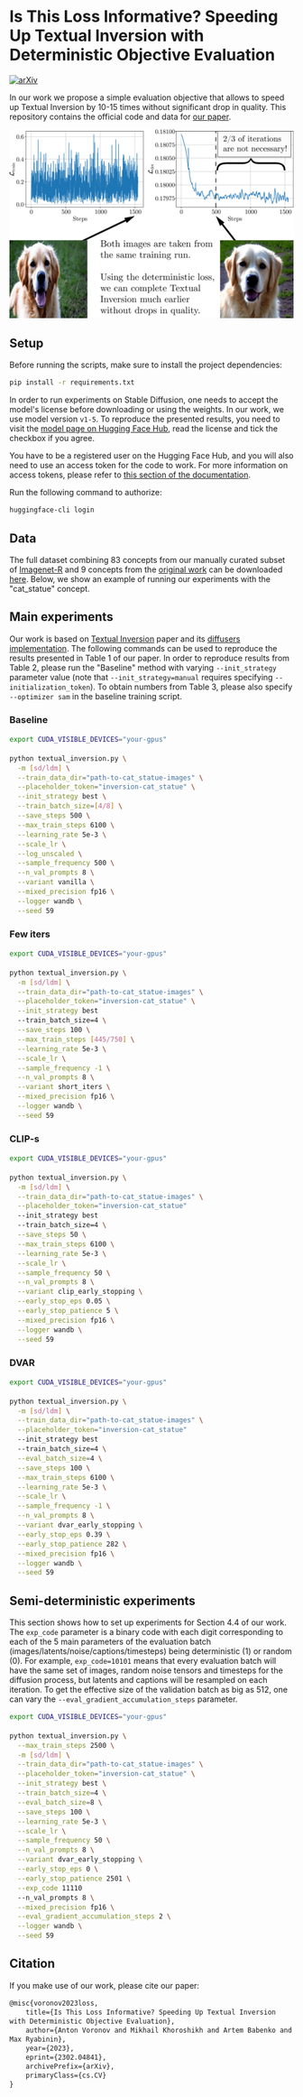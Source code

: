 # Is This Loss Informative? Speeding Up Textual Inversion with Deterministic Objective Evaluation

[![arXiv](https://img.shields.io/badge/arXiv-2302.04841-b31b1b.svg)](https://arxiv.org/abs/2302.04841)

In our work we propose a simple evaluation objective that allows to speed up Textual Inversion by 10-15 times without significant drop in quality. This repository contains the official code and data for [our paper](https://arxiv.org/abs/2302.04841). 

<p align="center">
<img src="img/teaser-1.png" alt="teaser" width="600"/>
</p>

## Setup

Before running the scripts, make sure to install the project dependencies:

```bash
pip install -r requirements.txt
```

In order to run experiments on Stable Diffusion, one needs to accept the model's license before downloading or using the weights. In our work, we use model version `v1-5`. To reproduce the presented results, you need to visit the [model page on Hugging Face Hub](https://huggingface.co/runwayml/stable-diffusion-v1-5), read the license and tick the checkbox if you agree. 

You have to be a registered user on the Hugging Face Hub, and you will also need to use an access token for the code to work. For more information on access tokens, please refer to [this section of the documentation](https://huggingface.co/docs/hub/security-tokens).

Run the following command to authorize:

```bash
huggingface-cli login
```

## Data
The full dataset combining 83 concepts from our manually curated subset of [Imagenet-R](https://github.com/hendrycks/imagenet-r) and 9 concepts from the [original work](https://github.com/rinongal/textual_inversion/#pretrained-models--data) can be downloaded [here](https://drive.google.com/drive/folders/1ZsU_PJkEOaeQreV7SjfDNAibFleUB6ib?usp=sharing). 
Below, we show an example of running our experiments with the "cat_statue" concept.

## Main experiments
Our work is based on [Textual Inversion](https://arxiv.org/abs/2208.01618) paper and its [diffusers implementation](https://github.com/huggingface/diffusers/tree/main/examples/textual_inversion).
The following commands can be used to reproduce the results presented in Table 1 of our paper. 
In order to reproduce results from Table 2, please run the "Baseline" method with varying `--init_strategy` parameter value (note that `--init_strategy=manual` requires specifying `--initialization_token`). 
To obtain numbers from Table 3, please also specify `--optimizer sam` in the baseline training script.
### Baseline

```bash
export CUDA_VISIBLE_DEVICES="your-gpus"

python textual_inversion.py \
  -m [sd/ldm] \
  --train_data_dir="path-to-cat_statue-images" \
  --placeholder_token="inversion-cat_statue" \
  --init_strategy best \
  --train_batch_size=[4/8] \
  --save_steps 500 \
  --max_train_steps 6100 \
  --learning_rate 5e-3 \
  --scale_lr \
  --log_unscaled \
  --sample_frequency 500 \
  --n_val_prompts 8 \
  --variant vanilla \
  --mixed_precision fp16 \
  --logger wandb \
  --seed 59
```

### Few iters

```bash
export CUDA_VISIBLE_DEVICES="your-gpus"

python textual_inversion.py \
  -m [sd/ldm] \
  --train_data_dir="path-to-cat_statue-images" \
  --placeholder_token="inversion-cat_statue" \
  --init_strategy best
  --train_batch_size=4 \
  --save_steps 100 \
  --max_train_steps [445/750] \
  --learning_rate 5e-3 \
  --scale_lr \
  --sample_frequency -1 \
  --n_val_prompts 8 \
  --variant short_iters \
  --mixed_precision fp16 \
  --logger wandb \
  --seed 59
```

### CLIP-s

```bash
export CUDA_VISIBLE_DEVICES="your-gpus"

python textual_inversion.py \
  -m [sd/ldm] \
  --train_data_dir="path-to-cat_statue-images" \
  --placeholder_token="inversion-cat_statue"
  --init_strategy best
  --train_batch_size=4 \
  --save_steps 50 \
  --max_train_steps 6100 \
  --learning_rate 5e-3 \
  --scale_lr \
  --sample_frequency 50 \
  --n_val_prompts 8 \
  --variant clip_early_stopping \
  --early_stop_eps 0.05 \
  --early_stop_patience 5 \
  --mixed_precision fp16 \
  --logger wandb \
  --seed 59
```

### DVAR
```bash
export CUDA_VISIBLE_DEVICES="your-gpus"

python textual_inversion.py \
  -m [sd/ldm] \
  --train_data_dir="path-to-cat_statue-images" \
  --placeholder_token="inversion-cat_statue"
  --init_strategy best
  --train_batch_size=4 \
  --eval_batch_size=4 \
  --save_steps 100 \
  --max_train_steps 6100 \
  --learning_rate 5e-3 \
  --scale_lr \
  --sample_frequency -1 \
  --n_val_prompts 8 \
  --variant dvar_early_stopping \
  --early_stop_eps 0.39 \
  --early_stop_patience 282 \
  --mixed_precision fp16 \
  --logger wandb \
  --seed 59
```
## Semi-deterministic experiments
This section shows how to set up experiments for Section 4.4 of our work.
The `exp_code` parameter is a binary code with each digit corresponding to each of the 5 main parameters of the evaluation batch (images/latents/noise/captions/timesteps) being deterministic (1) or random (0). 
For example, `exp_code=10101` means that every evaluation batch will have the same set of images, random noise tensors and timesteps for the diffusion process, but latents and captions will be resampled on each iteration.
To get the effective size of the validation batch as big as 512, one can vary the `--eval_gradient_accumulation_steps` parameter.

```bash
export CUDA_VISIBLE_DEVICES="your-gpus"

python textual_inversion.py \
  --max_train_steps 2500 \
  -m [sd/ldm] \
  --train_data_dir="path-to-cat_statue-images" \
  --placeholder_token="inversion-cat_statue" \
  --init_strategy best \
  --train_batch_size=4 \
  --eval_batch_size=8 \
  --save_steps 100 \
  --learning_rate 5e-3 \
  --scale_lr \
  --sample_frequency 50 \
  --n_val_prompts 8 \
  --variant dvar_early_stopping \
  --early_stop_eps 0 \
  --early_stop_patience 2501 \
  --exp_code 11110
  --n_val_prompts 8 \
  --mixed_precision fp16 \
  --eval_gradient_accumulation_steps 2 \
  --logger wandb \
  --seed 59
```
## Citation
If you make use of our work, please cite our paper:

```
@misc{voronov2023loss,
    title={Is This Loss Informative? Speeding Up Textual Inversion with Deterministic Objective Evaluation},
    author={Anton Voronov and Mikhail Khoroshikh and Artem Babenko and Max Ryabinin},
    year={2023},
    eprint={2302.04841},
    archivePrefix={arXiv},
    primaryClass={cs.CV}
}
```

